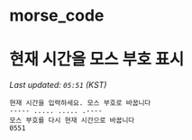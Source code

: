 # morse_code
# 현재 시간을 모스 부호 표시
<!-- MORSE_TIME_START -->
_Last updated: `05:51` (KST)_

```
현재 시간을 입력하세요. 모스 부호로 바꿉니다
----- ..... ..... .----
모스 부호를 다시 현재 시간으로 바꿉니다
0551
```
<!-- MORSE_TIME_END -->
